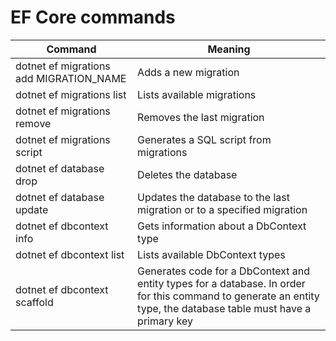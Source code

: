 # EF Core commands

| Command                                 | Meaning                                                                                                                                                          |
| --------------------------------------- | ---------------------------------------------------------------------------------------------------------------------------------------------------------------- |
| dotnet ef migrations add MIGRATION_NAME | Adds a new migration                                                                                                                                             |
| dotnet ef migrations list               | Lists available migrations                                                                                                                                       |
| dotnet ef migrations remove             | Removes the last migration                                                                                                                                       |
| dotnet ef migrations script             | Generates a SQL script from migrations                                                                                                                           |
| dotnet ef database drop                 | Deletes the database                                                                                                                                             |
| dotnet ef database update               | Updates the database to the last migration or to a specified migration                                                                                           |
| dotnet ef dbcontext info                | Gets information about a DbContext type                                                                                                                          |
| dotnet ef dbcontext list                | Lists available DbContext types                                                                                                                                  |
| dotnet ef dbcontext scaffold            | Generates code for a DbContext and entity types for a database. In order for this command to generate an entity type, the database table must have a primary key |

